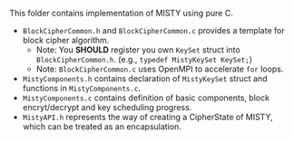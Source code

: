 This folder contains implementation of MISTY using pure C.

- `BlockCipherCommon.h` and `BlockCipherCommon.c` provides a template for block cipher algorithm.
  - Note: You **SHOULD** register you own `KeySet` struct into `BlockCipherCommon.h`. (e.g., `typedef MistyKeySet KeySet;`)
  - Note: `BlockCipherCommon.c` uses OpenMPI to accelerate `for` loops.
- `MistyComponents.h` contains declaration of `MistyKeySet` struct and functions in `MistyComponents.c`.
- `MistyComponents.c` contains definition of basic components, block encryt/decrypt and key scheduling progress.
- `MistyAPI.h` represents the way of creating a CipherState of MISTY, which can be treated as an encapsulation.
